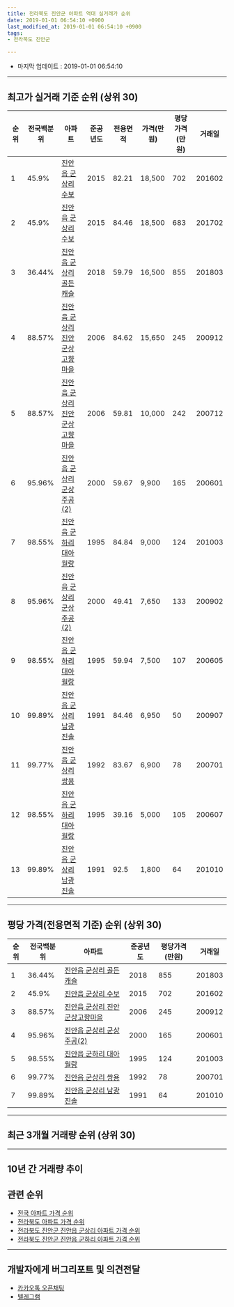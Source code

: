 ```yaml
---
title: 전라북도 진안군 아파트 역대 실거래가 순위
date: 2019-01-01 06:54:10 +0900
last_modified_at: 2019-01-01 06:54:10 +0900
tags:
- 전라북도 진안군

---
```


* 마지막 업데이트 : 2019-01-01 06:54:10

---

## 최고가 실거래 기준 순위 (상위 30)


|순위|전국백분위|아파트|준공년도|전용면적|가격(만원)|평당가격(만원)|거래일|
|---|---|---|---|---|---|---|---|
|1|45.9%|[진안읍 군상리 수보](https://search.naver.com/search.naver?query=%EC%A0%84%EB%9D%BC%EB%B6%81%EB%8F%84+%EC%A7%84%EC%95%88%EA%B5%B0+%EC%A7%84%EC%95%88%EC%9D%8D+%EA%B5%B0%EC%83%81%EB%A6%AC+%EC%88%98%EB%B3%B4)|2015|82.21|18,500|702|201602|
|2|45.9%|[진안읍 군상리 수보](https://search.naver.com/search.naver?query=%EC%A0%84%EB%9D%BC%EB%B6%81%EB%8F%84+%EC%A7%84%EC%95%88%EA%B5%B0+%EC%A7%84%EC%95%88%EC%9D%8D+%EA%B5%B0%EC%83%81%EB%A6%AC+%EC%88%98%EB%B3%B4)|2015|84.46|18,500|683|201702|
|3|36.44%|[진안읍 군상리 골든캐슬](https://search.naver.com/search.naver?query=%EC%A0%84%EB%9D%BC%EB%B6%81%EB%8F%84+%EC%A7%84%EC%95%88%EA%B5%B0+%EC%A7%84%EC%95%88%EC%9D%8D+%EA%B5%B0%EC%83%81%EB%A6%AC+%EA%B3%A8%EB%93%A0%EC%BA%90%EC%8A%AC)|2018|59.79|16,500|855|201803|
|4|88.57%|[진안읍 군상리 진안군상고향마을](https://search.naver.com/search.naver?query=%EC%A0%84%EB%9D%BC%EB%B6%81%EB%8F%84+%EC%A7%84%EC%95%88%EA%B5%B0+%EC%A7%84%EC%95%88%EC%9D%8D+%EA%B5%B0%EC%83%81%EB%A6%AC+%EC%A7%84%EC%95%88%EA%B5%B0%EC%83%81%EA%B3%A0%ED%96%A5%EB%A7%88%EC%9D%84)|2006|84.62|15,650|245|200912|
|5|88.57%|[진안읍 군상리 진안군상고향마을](https://search.naver.com/search.naver?query=%EC%A0%84%EB%9D%BC%EB%B6%81%EB%8F%84+%EC%A7%84%EC%95%88%EA%B5%B0+%EC%A7%84%EC%95%88%EC%9D%8D+%EA%B5%B0%EC%83%81%EB%A6%AC+%EC%A7%84%EC%95%88%EA%B5%B0%EC%83%81%EA%B3%A0%ED%96%A5%EB%A7%88%EC%9D%84)|2006|59.81|10,000|242|200712|
|6|95.96%|[진안읍 군상리 군상주공(2)](https://search.naver.com/search.naver?query=%EC%A0%84%EB%9D%BC%EB%B6%81%EB%8F%84+%EC%A7%84%EC%95%88%EA%B5%B0+%EC%A7%84%EC%95%88%EC%9D%8D+%EA%B5%B0%EC%83%81%EB%A6%AC+%EA%B5%B0%EC%83%81%EC%A3%BC%EA%B3%B5%282%29)|2000|59.67|9,900|165|200601|
|7|98.55%|[진안읍 군하리 대아월랑](https://search.naver.com/search.naver?query=%EC%A0%84%EB%9D%BC%EB%B6%81%EB%8F%84+%EC%A7%84%EC%95%88%EA%B5%B0+%EC%A7%84%EC%95%88%EC%9D%8D+%EA%B5%B0%ED%95%98%EB%A6%AC+%EB%8C%80%EC%95%84%EC%9B%94%EB%9E%91)|1995|84.84|9,000|124|201003|
|8|95.96%|[진안읍 군상리 군상주공(2)](https://search.naver.com/search.naver?query=%EC%A0%84%EB%9D%BC%EB%B6%81%EB%8F%84+%EC%A7%84%EC%95%88%EA%B5%B0+%EC%A7%84%EC%95%88%EC%9D%8D+%EA%B5%B0%EC%83%81%EB%A6%AC+%EA%B5%B0%EC%83%81%EC%A3%BC%EA%B3%B5%282%29)|2000|49.41|7,650|133|200902|
|9|98.55%|[진안읍 군하리 대아월랑](https://search.naver.com/search.naver?query=%EC%A0%84%EB%9D%BC%EB%B6%81%EB%8F%84+%EC%A7%84%EC%95%88%EA%B5%B0+%EC%A7%84%EC%95%88%EC%9D%8D+%EA%B5%B0%ED%95%98%EB%A6%AC+%EB%8C%80%EC%95%84%EC%9B%94%EB%9E%91)|1995|59.94|7,500|107|200605|
|10|99.89%|[진안읍 군상리 남광진솔](https://search.naver.com/search.naver?query=%EC%A0%84%EB%9D%BC%EB%B6%81%EB%8F%84+%EC%A7%84%EC%95%88%EA%B5%B0+%EC%A7%84%EC%95%88%EC%9D%8D+%EA%B5%B0%EC%83%81%EB%A6%AC+%EB%82%A8%EA%B4%91%EC%A7%84%EC%86%94)|1991|84.46|6,950|50|200907|
|11|99.77%|[진안읍 군상리 쌍용](https://search.naver.com/search.naver?query=%EC%A0%84%EB%9D%BC%EB%B6%81%EB%8F%84+%EC%A7%84%EC%95%88%EA%B5%B0+%EC%A7%84%EC%95%88%EC%9D%8D+%EA%B5%B0%EC%83%81%EB%A6%AC+%EC%8C%8D%EC%9A%A9)|1992|83.67|6,900|78|200701|
|12|98.55%|[진안읍 군하리 대아월랑](https://search.naver.com/search.naver?query=%EC%A0%84%EB%9D%BC%EB%B6%81%EB%8F%84+%EC%A7%84%EC%95%88%EA%B5%B0+%EC%A7%84%EC%95%88%EC%9D%8D+%EA%B5%B0%ED%95%98%EB%A6%AC+%EB%8C%80%EC%95%84%EC%9B%94%EB%9E%91)|1995|39.16|5,000|105|200607|
|13|99.89%|[진안읍 군상리 남광진솔](https://search.naver.com/search.naver?query=%EC%A0%84%EB%9D%BC%EB%B6%81%EB%8F%84+%EC%A7%84%EC%95%88%EA%B5%B0+%EC%A7%84%EC%95%88%EC%9D%8D+%EA%B5%B0%EC%83%81%EB%A6%AC+%EB%82%A8%EA%B4%91%EC%A7%84%EC%86%94)|1991|92.5|1,800|64|201010|


---

## 평당 가격(전용면적 기준) 순위 (상위 30)


|순위|전국백분위|아파트|준공년도|평당가격(만원)|거래일|
|---|---|---|---|---|---|
|1|36.44%|[진안읍 군상리 골든캐슬](https://search.naver.com/search.naver?query=%EC%A0%84%EB%9D%BC%EB%B6%81%EB%8F%84+%EC%A7%84%EC%95%88%EA%B5%B0+%EC%A7%84%EC%95%88%EC%9D%8D+%EA%B5%B0%EC%83%81%EB%A6%AC+%EA%B3%A8%EB%93%A0%EC%BA%90%EC%8A%AC)|2018|855|201803|
|2|45.9%|[진안읍 군상리 수보](https://search.naver.com/search.naver?query=%EC%A0%84%EB%9D%BC%EB%B6%81%EB%8F%84+%EC%A7%84%EC%95%88%EA%B5%B0+%EC%A7%84%EC%95%88%EC%9D%8D+%EA%B5%B0%EC%83%81%EB%A6%AC+%EC%88%98%EB%B3%B4)|2015|702|201602|
|3|88.57%|[진안읍 군상리 진안군상고향마을](https://search.naver.com/search.naver?query=%EC%A0%84%EB%9D%BC%EB%B6%81%EB%8F%84+%EC%A7%84%EC%95%88%EA%B5%B0+%EC%A7%84%EC%95%88%EC%9D%8D+%EA%B5%B0%EC%83%81%EB%A6%AC+%EC%A7%84%EC%95%88%EA%B5%B0%EC%83%81%EA%B3%A0%ED%96%A5%EB%A7%88%EC%9D%84)|2006|245|200912|
|4|95.96%|[진안읍 군상리 군상주공(2)](https://search.naver.com/search.naver?query=%EC%A0%84%EB%9D%BC%EB%B6%81%EB%8F%84+%EC%A7%84%EC%95%88%EA%B5%B0+%EC%A7%84%EC%95%88%EC%9D%8D+%EA%B5%B0%EC%83%81%EB%A6%AC+%EA%B5%B0%EC%83%81%EC%A3%BC%EA%B3%B5%282%29)|2000|165|200601|
|5|98.55%|[진안읍 군하리 대아월랑](https://search.naver.com/search.naver?query=%EC%A0%84%EB%9D%BC%EB%B6%81%EB%8F%84+%EC%A7%84%EC%95%88%EA%B5%B0+%EC%A7%84%EC%95%88%EC%9D%8D+%EA%B5%B0%ED%95%98%EB%A6%AC+%EB%8C%80%EC%95%84%EC%9B%94%EB%9E%91)|1995|124|201003|
|6|99.77%|[진안읍 군상리 쌍용](https://search.naver.com/search.naver?query=%EC%A0%84%EB%9D%BC%EB%B6%81%EB%8F%84+%EC%A7%84%EC%95%88%EA%B5%B0+%EC%A7%84%EC%95%88%EC%9D%8D+%EA%B5%B0%EC%83%81%EB%A6%AC+%EC%8C%8D%EC%9A%A9)|1992|78|200701|
|7|99.89%|[진안읍 군상리 남광진솔](https://search.naver.com/search.naver?query=%EC%A0%84%EB%9D%BC%EB%B6%81%EB%8F%84+%EC%A7%84%EC%95%88%EA%B5%B0+%EC%A7%84%EC%95%88%EC%9D%8D+%EA%B5%B0%EC%83%81%EB%A6%AC+%EB%82%A8%EA%B4%91%EC%A7%84%EC%86%94)|1991|64|201010|


---

## 최근 3개월 거래량 순위 (상위 30)


<div style="width:100%;">
    <canvas id="deal_count_ranking" height="250"></canvas>
</div>


<script>
new Chart(document.getElementById("deal_count_ranking"), {
    type: 'horizontalBar',
    data: {
        labels: ['진안읍 군상리 군상주공(2)', '진안읍 군하리 대아월랑', '진안읍 군상리 진안군상고향마을', '진안읍 군상리 골든캐슬'],
        datasets: [{
            label: '실거래 수',
            data: [1, 1, 1, 1],
            borderColor: "rgba(255, 0, 128, 1)",
            backgroundColor: "rgba(255, 0, 128, 0.5)",
            fill: false,
        }]
    },
    options: {
        responsive: true,
        title: {
            display: true,
            text: '최근 3개월 거래량 순위'
        },
        tooltips: {
            mode: 'index',
            intersect: false,
            callbacks: {
                title: function(tooltipItems, data) {
                    return "실거래 수:";
                },
                label: function(tooltipItem, data) {
                    return data.labels[tooltipItem.index] + ": " + tooltipItem.xLabel;
                }
            }
        },
        hover: {
            mode: 'nearest',
            intersect: true
        },
        scales: {
            xAxes: [{
                display: true,
                scaleLabel: {
                    display: true,
                    labelString: '실거래 수'
                },
                ticks: {
                    suggestedMin: 0,
                }
            }],
            yAxes: [{
                display: true,
                ticks: {
                    autoSkip: false,
                    callback: function(value, index, values) {
                        if (value.length > 15)
                            return value.substr(0, 13) + "...";
                        else
                            return value;
                    }
                },
                scaleLabel: {
                    display: false,
                }
            }]
        }
    }
});

</script>


---

## 10년 간 거래량 추이


<div style="width:100%;">
    <canvas id="deal_progress" height="250"></canvas>
</div>

<script>
new Chart(document.getElementById("deal_progress"), {
    type: 'line',
    data: {
        labels: ['200901','200902','200903','200904','200905','200906','200907','200908','200909','200910','200911','200912','201001','201002','201003','201004','201005','201006','201007','201008','201009','201010','201011','201012','201101','201102','201103','201104','201105','201106','201107','201108','201109','201110','201111','201112','201201','201202','201203','201204','201205','201206','201207','201208','201209','201210','201211','201212','201301','201302','201303','201304','201305','201306','201307','201308','201309','201310','201311','201312','201401','201402','201403','201404','201405','201406','201407','201408','201409','201410','201411','201412','201501','201502','201503','201504','201505','201506','201507','201508','201509','201510','201511','201512','201601','201602','201603','201604','201605','201606','201607','201608','201609','201610','201611','201612','201701','201702','201703','201704','201705','201706','201707','201708','201709','201710','201711','201712','201801','201802','201803','201804','201805','201806','201807','201808','201809','201810','201811','201812','201901'],
        datasets: [{
            label: '실거래 수',
            pointRadius: 1,
            data: [6, 7, 6, 2, 2, 4, 4, 6, 20, 2, 5, 4, 1, 6, 4, 9, 6, 11, 9, 6, 6, 9, 4, 8, 8, 11, 5, 15, 2, 2, 4, 2, 4, 7, 5, 2, 1, 10, 7, 4, 4, 5, 3, 1, 2, 6, 5, 4, 3, 4, 1, 4, 3, 5, 3, 3, 2, 5, 6, 3, 1, 6, 6, 6, 6, 1, 3, 0, 3, 1, 6, 2, 11, 2, 5, 3, 8, 1, 1, 3, 0, 2, 1, 4, 3, 6, 8, 6, 3, 2, 4, 3, 3, 2, 4, 4, 4, 2, 3, 4, 3, 6, 1, 0, 4, 4, 0, 2, 6, 5, 5, 5, 3, 3, 4, 4, 3, 4, 4, 0, 0],
            borderColor: "rgba(255, 201, 14, 1)",
            backgroundColor: "rgba(255, 201, 14, 0.5)",
            fill: true,
        }]
    },
    options: {
        responsive: true,
        title: {
            display: true,
            text: '10년간 거래량 추이'
        },
        tooltips: {
            mode: 'index',
            intersect: false,
        },
        hover: {
            mode: 'nearest',
            intersect: true
        },
        scales: {
            xAxes: [{
                display: true,
                scaleLabel: {
                    display: true,
                    labelString: '년/월'
                }
            }],
            yAxes: [{
                display: true,
                ticks: {
                    suggestedMin: 0,
                },
                scaleLabel: {
                    display: true,
                    labelString: '실거래 수'
                }
            }]
        }
    }
});

</script>


## 관련 순위

- [전국 아파트 가격 순위](https://inasie.github.io/apt-ranking/전국)
- [전라북도 아파트 가격 순위](https://inasie.github.io/apt-ranking/전라북도)
- [전라북도 진안군 진안읍 군상리 아파트 가격 순위](https://inasie.github.io/apt-ranking/전라북도-진안군-진안읍-군상리)
- [전라북도 진안군 진안읍 군하리 아파트 가격 순위](https://inasie.github.io/apt-ranking/전라북도-진안군-진안읍-군하리)


---

## 개발자에게 버그리포트 및 의견전달

- [카카오톡 오픈채팅](https://open.kakao.com/o/gLJUAP4)
- [텔레그램](https://t.me/inasie)


